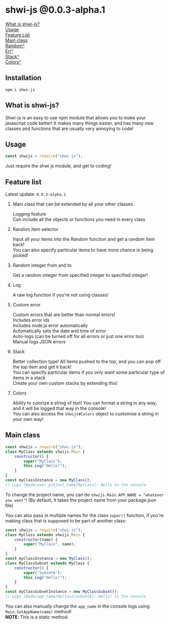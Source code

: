 # shwi-js @0.0.3-alpha.1

[What is shwi-js?](#what-is-shwi-js) \
[Usage](#usage) \
[Feature List](#feature-list) \
[Main class](#main-class) \
[Random^](./Functions/Random.md) \
[Err^](./Utils/Err.md) \
[Stack^](./Stack/Stack.md) \
[Colors^](./Props/Color.md)

## Installation

```
npm i shwi-js
```

## What is shwi-js?

Shwi-js is an easy to use npm module that allows you to make your javascript code better! It makes many things easier, and has many new classes and functions that are usually very annoying to code!

## Usage

```js
const shwijs = require("shwi-js");
```

Just require the shwi js module, and get to coding!

## Feature list

Latest update: `0.0.3-alpha.1`

1. Main class that can be extended by all your other classes.

   Logging feature \
   Can include all the objects or functions you need in every class

2. Random item selector

   Input all your items into the Random function and get a random item back! \
   You can also specify particular items to have more chance in being picked!

3. Random integer from and to

   Get a random integer from specified integer to specified integer!

4. Log

   A raw log function if you're not using classes!

5. Custom error

   Custom errors that are better than normal errors! \
   Includes error ids \
   Includes node.js error automatically \
   Automatically sets the date and time of error \
   Auto-logs (can be turned off for all errors or just one error too) \
   Manual logs
   JSON errors

6. Stack

   Better collection type! All items pushed to the top, and you can pop off the top item and get it back! \
   You can specify particular items if you only want some particular type of items in a stack \
   Create your own custom stacks by extending this!

7. Colors

   Ability to colorize a string of text! You can format a string in any way, and it will be logged that way in the console! \
   You can also access the `shwijs#Colors` object to customise a string in your own way!

## Main class

```js
const shwijs = require("shwi-js");
class MyClass extends shwijs.Main {
	constructor() {
		super("MyClass");
		this.Log("Hello!");
	}
}
const myClassInstance = new MyClass();
// Logs [Node/your_project_name/MyClass]: Hello to the console
```

To change the project name, you can do `shwijs.Main.APP_NAME = "whatever you want"`!
(By default, it takes the project name from your package.json file)

You can also pass in multiple names for the class `super()` function, if you're making class that is supposed to be part of another class:

```js
const shwijs = require("shwi-js");
class MyClass extends shwijs.Main {
	constructor(name) {
		super("MyClass", name);
	}
}
const myClassInstance = new MyClass();
class MyClassSubset extends MyClass {
	constructor() {
		super("SubsetA");
		this.Log("Hello!");
	}
}
const myClassSubsetInstance = new MyClassSubset();
// Logs [Node/app_name/MyClass/SubsetA]: Hello! to the console
```

You can also manually change the `app_name` in the console logs using `Main.SetAppName(name)` method! \
**NOTE**: This is a static method.
